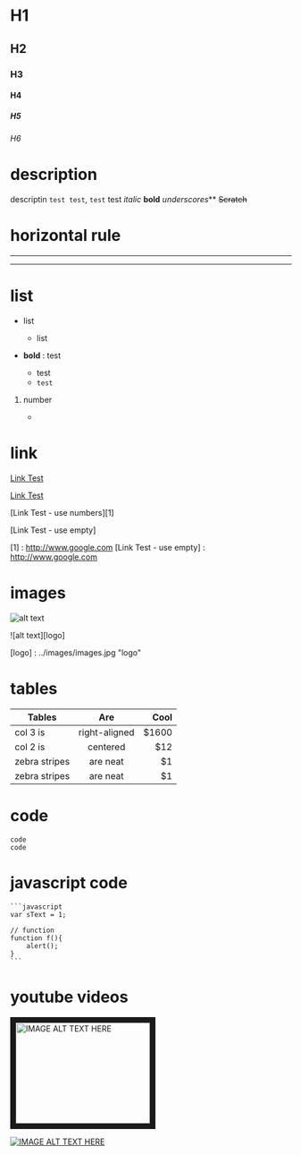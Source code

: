 # H1
## H2
### H3
#### H4
##### H5
###### H6

# description
descriptin `test test`, `test` test
*italic*
**bold**
_underscores_**
~~Scratch~~

# horizontal rule
---

***


# list
* list

    * list

- **bold** : test

    + test
    + `test`

1. number

    *

# link
[Link Test](http://www.google.com)

[Link Test](http://www.google.com "google")

[Link Test - use numbers][1]

[Link Test - use empty]


[1] : http://www.google.com
[Link Test - use empty] : http://www.google.com

# images
![alt text](../images/images.jpg "logo")

![alt text][logo]

[logo] : ../images/images.jpg "logo"

# tables
| Tables        | Are           | Cool  |
| ------------- |:-------------:| -----:|
| col 3 is      | right-aligned | $1600 |
| col 2 is      | centered      |   $12 |
| zebra stripes | are neat      |    $1 |
| zebra stripes | are neat      |    $1 |

# code

    code
    code

# javascript code
    ```javascript
    var sText = 1;

    // function
    function f(){
        alert();
    }
    ```

# youtube videos
<a href="#" target="_blank"><img src="http://img.youtube.com/vi/YOUTUBE_VIDEO_ID_HERE/0.jpg" alt="IMAGE ALT TEXT HERE" width="240" height="180" border="10" /></a>

[![IMAGE ALT TEXT HERE](*.jpg)](http://www.youtube.com/watch?v=YOUTUBE_VIDEO_ID_HERE)